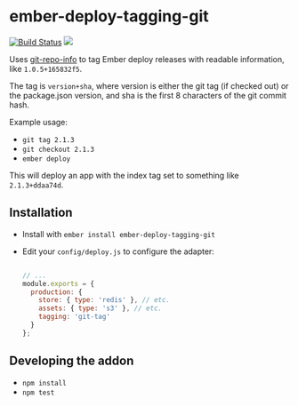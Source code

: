 # ember-deploy-tagging-git

[![Build Status](https://travis-ci.org/alisdair/ember-deploy-tagging-git.svg)](https://travis-ci.org/alisdair/ember-deploy-tagging-git) [![](https://ember-cli-deploy.github.io/ember-cli-deploy-version-badges/plugins/ember-deploy-tagging-git.svg)](http://ember-cli-deploy.github.io/ember-cli-deploy-version-badges/)


Uses [git-repo-info][git-repo-info] to tag Ember deploy releases with readable information, like `1.0.5+165832f5`.

The tag is `version+sha`, where version is either the git tag (if checked out) or the package.json version, and sha is the first 8 characters of the git commit hash.

Example usage:

- `git tag 2.1.3`
- `git checkout 2.1.3`
- `ember deploy`

This will deploy an app with the index tag set to something like `2.1.3+ddaa74d`.

[git-repo-info]: https://github.com/rwjblue/git-repo-info

## Installation

- Install with `ember install ember-deploy-tagging-git`
- Edit your `config/deploy.js` to configure the adapter:

    ```javascript

    // ...
    module.exports = {
      production: {
        store: { type: 'redis' }, // etc.
        assets: { type: 's3' }, // etc.
        tagging: 'git-tag'
      }
    };
    ```

## Developing the addon

- `npm install`
- `npm test`

